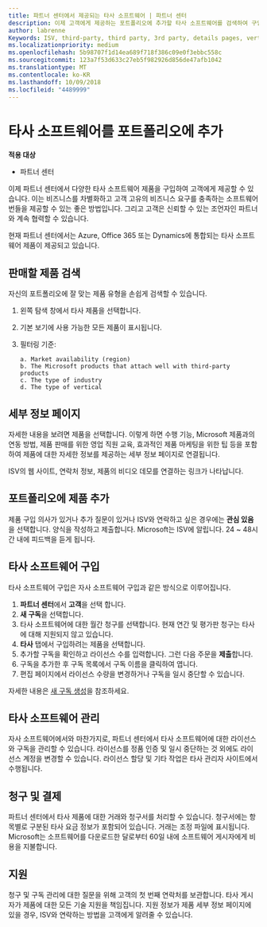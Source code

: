 ```yaml
---
title: 파트너 센터에서 제공되는 타사 소프트웨어 | 파트너 센터
description: 이제 고객에게 제공하는 포트폴리오에 추가할 타사 소프트웨어를 검색하여 구입할 수 있습니다.
author: labrenne
Keywords: ISV, third-party, third party, 3rd party, details pages, vertical software, software publisher
ms.localizationpriority: medium
ms.openlocfilehash: 5b98707f1d14ea689f718f386c09e0f3ebbc558c
ms.sourcegitcommit: 123a7f53d633c27eb5f982926d856de47afb1042
ms.translationtype: MT
ms.contentlocale: ko-KR
ms.lasthandoff: 10/09/2018
ms.locfileid: "4489999"
---
```

# <a name="add-third-party-software-to-your-portfolio"></a>타사 소프트웨어를 포트폴리오에 추가

**적용 대상** 

- 파트너 센터


이제 파트너 센터에서 다양한 타사 소프트웨어 제품을 구입하여 고객에게 제공할 수 있습니다. 이는 비즈니스를 차별화하고 고객 고유의 비즈니스 요구를 충족하는 소프트웨어 번들을 제공할 수 있는 좋은 방법입니다. 그리고 고객은 신뢰할 수 있는 조언자인 파트너와 계속 협력할 수 있습니다.

현재 파트너 센터에서는 Azure, Office 365 또는 Dynamics에 통합되는 타사 소프트웨어 제품이 제공되고 있습니다.

## <a name="discover-the-products-you-want-to-sell"></a>판매할 제품 검색

자신의 포트폴리오에 잘 맞는 제품 유형을 손쉽게 검색할 수 있습니다. 
1.  왼쪽 탐색 창에서 타사 제품을 선택합니다. 
2.  기본 보기에 사용 가능한 모든 제품이 표시됩니다. 
3.  필터링 기준:

        a. Market availability (region) 
        b. The Microsoft products that attach well with third-party products  
        c. The type of industry 
        d. The type of vertical 

## <a name="the-details-page"></a>세부 정보 페이지

자세한 내용을 보려면 제품을 선택합니다. 이렇게 하면 수행 기능, Microsoft 제품과의 연동 방법, 제품 판매를 위한 영업 직원 교육, 효과적인 제품 마케팅을 위한 팁 등을 포함하여 제품에 대한 자세한 정보를 제공하는 세부 정보 페이지로 연결됩니다. 

ISV의 웹 사이트, 연락처 정보, 제품의 비디오 데모를 연결하는 링크가 나타납니다. 

## <a name="add-the-product-to-your-portfolio"></a>포트폴리오에 제품 추가

제품 구입 의사가 있거나 추가 질문이 있거나 ISV와 연락하고 싶은 경우에는 **관심 있음**을 선택합니다. 양식을 작성하고 제출합니다. Microsoft는 ISV에 알립니다. 24 ~ 48시간 내에 피드백을 듣게 됩니다. 

## <a name="purchase-the-third-party-software"></a>타사 소프트웨어 구입

타사 소프트웨어 구입은 자사 소프트웨어 구입과 같은 방식으로 이루어집니다. 

1.  **파트너 센터**에서 **고객**을 선택 합니다.
2.  **새 구독**을 선택합니다.
3.  타사 소프트웨어에 대한 월간 청구를 선택합니다. 현재 연간 및 평가판 청구는 타사에 대해 지원되지 않고 있습니다.
4.  **타사** 탭에서 구입하려는 제품을 선택합니다.
5.  추가할 구독을 확인하고 라이선스 수를 입력합니다. 그런 다음 주문을 **제출**합니다.
6.  구독을 추가한 후 구독 목록에서 구독 이름을 클릭하여 엽니다. 
7.  편집 페이지에서 라이선스 수량을 변경하거나 구독을 일시 중단할 수 있습니다.

자세한 내용은 [새 구독 생성](create-a-new-subscription.md)을 참조하세요.

## <a name="administer-the-third-party-software"></a>타사 소프트웨어 관리

자사 소프트웨어에서와 마찬가지로, 파트너 센터에서 타사 소프트웨어에 대한 라이선스와 구독을 관리할 수 있습니다. 라이선스를 정품 인증 및 일시 중단하는 것 외에도 라이선스 계정을 변경할 수 있습니다. 라이선스 할당 및 기타 작업은 타사 관리자 사이트에서 수행됩니다.

## <a name="billing-and-payment"></a>청구 및 결제

파트너 센터에서 타사 제품에 대한 거래와 청구서를 처리할 수 있습니다. 청구서에는 항목별로 구분된 타사 요금 정보가 포함되어 있습니다. 거래는 조정 파일에 표시됩니다. Microsoft는 소프트웨어를 다운로드한 달로부터 60일 내에 소프트웨어 게시자에게 비용을 지불합니다. 

## <a name="support"></a>지원

청구 및 구독 관리에 대한 질문을 위해 고객의 첫 번째 연락처를 보관합니다. 타사 게시자가 제품에 대한 모든 기술 지원을 책임집니다. 지원 정보가 제품 세부 정보 페이지에 있을 경우, ISV와 연락하는 방법을 고객에게 알려줄 수 있습니다.

